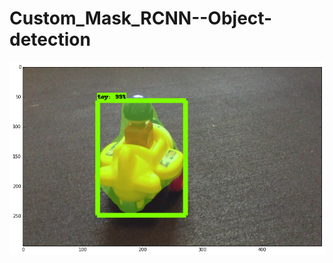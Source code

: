# Custom_Mask_RCNN--Object-detection
![](https://github.com/rasoolgit257/Custom_Mask_RCNN--Object-detection/blob/master/Output.png)
